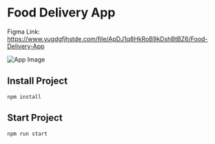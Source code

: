 # Food Delivery App
Figma Link: https://www.yugdgfjhstde.com/file/ApDJ1q8HkRoB9kDshBtBZ6/Food-Delivery-App

![App Image](https://raw.githubusercontent.com/berkaltiok/food-delivery/master/banner.jpg)

## Install Project
```
npm install
```

## Start Project
```
npm run start
```
